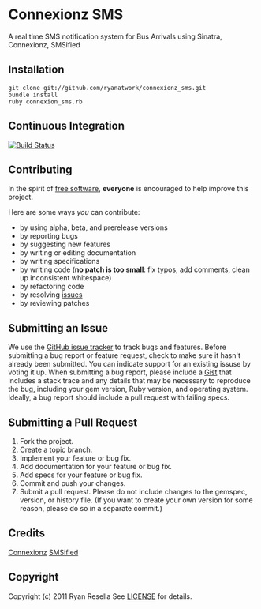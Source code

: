 # Connexionz SMS

A real time SMS notification system for Bus Arrivals using Sinatra, Connexionz, SMSified

Installation
------------
    git clone git://github.com/ryanatwork/connexionz_sms.git
	bundle install
	ruby connexion_sms.rb


Continuous Integration
----------------------
[![Build Status](https://secure.travis-ci.org/ryanatwork/connexionz_sms.png)](http://travis-ci.org/ryanatwork/connexionz_sms)


Contributing
------------
In the spirit of [free software](http://www.fsf.org/licensing/essays/free-sw.html), **everyone** is encouraged to help improve this project.

Here are some ways *you* can contribute:

* by using alpha, beta, and prerelease versions
* by reporting bugs
* by suggesting new features
* by writing or editing documentation
* by writing specifications
* by writing code (**no patch is too small**: fix typos, add comments, clean up inconsistent whitespace)
* by refactoring code
* by resolving [issues](https://github.com/ryanatwork/connexionz_sms/issues)
* by reviewing patches


Submitting an Issue
-------------------
We use the [GitHub issue tracker](https://github.com/ryanatwork/connexionz_sms/issues)
to track bugs and features. Before submitting a bug report or feature request,
check to make sure it hasn't already been submitted. You can indicate support
for an existing issuse by voting it up. When submitting a bug report, please
include a [Gist](https://gist.github.com/) that includes a stack trace and any
details that may be necessary to reproduce the bug, including your gem version,
Ruby version, and operating system. Ideally, a bug report should include a pull
request with failing specs.

Submitting a Pull Request
-------------------------
1. Fork the project.
2. Create a topic branch.
3. Implement your feature or bug fix.
4. Add documentation for your feature or bug fix.
5. Add specs for your feature or bug fix.
6. Commit and push your changes.
7. Submit a pull request. Please do not include changes to the gemspec, version, or history file. (If you want to create your own version for some reason, please do so in a separate commit.)

Credits
-------
[Connexionz](http://www.connexionz.co.nz/)
[SMSified](http://www.smsified.com/)


Copyright
---------
Copyright (c) 2011 Ryan Resella
See [LICENSE](https://github.com/ryanatwork/connexionz_sms/blob/master/LICENSE.mkd) for details.
